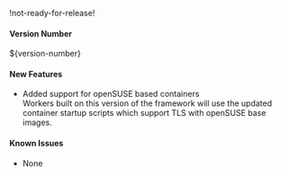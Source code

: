 !not-ready-for-release!

#### Version Number
${version-number}

#### New Features
 - Added support for openSUSE based containers  
    Workers built on this version of the framework will use the updated container startup scripts which support TLS with openSUSE base images.

#### Known Issues
 - None
